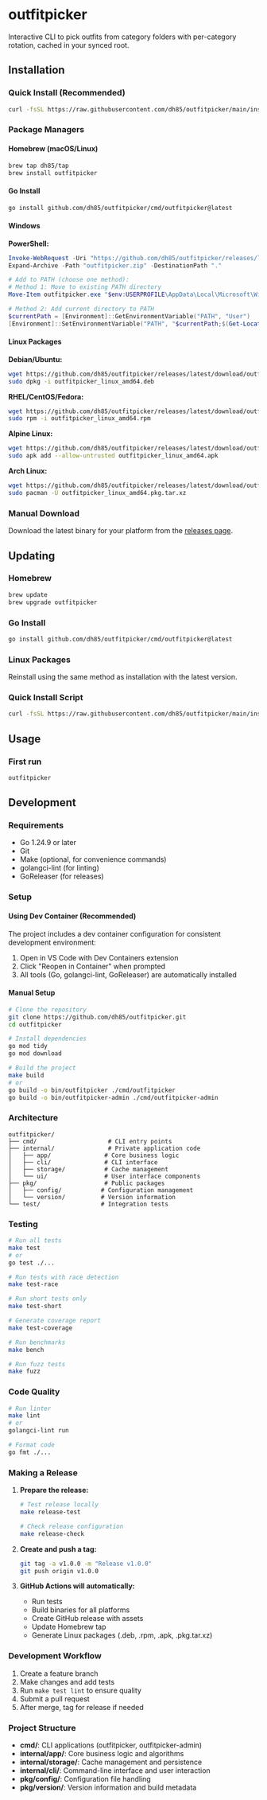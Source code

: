 # outfitpicker

Interactive CLI to pick outfits from category folders with per-category rotation, cached in your synced root.

## Installation

### Quick Install (Recommended)
```bash
curl -fsSL https://raw.githubusercontent.com/dh85/outfitpicker/main/install.sh | bash
```

### Package Managers

#### Homebrew (macOS/Linux)
```bash
brew tap dh85/tap
brew install outfitpicker
```

#### Go Install
```bash
go install github.com/dh85/outfitpicker/cmd/outfitpicker@latest
```

#### Windows

**PowerShell:**
```powershell
Invoke-WebRequest -Uri "https://github.com/dh85/outfitpicker/releases/latest/download/outfitpicker_Windows_x86_64.zip" -OutFile "outfitpicker.zip"
Expand-Archive -Path "outfitpicker.zip" -DestinationPath "."

# Add to PATH (choose one method):
# Method 1: Move to existing PATH directory
Move-Item outfitpicker.exe "$env:USERPROFILE\AppData\Local\Microsoft\WindowsApps\"

# Method 2: Add current directory to PATH
$currentPath = [Environment]::GetEnvironmentVariable("PATH", "User")
[Environment]::SetEnvironmentVariable("PATH", "$currentPath;$(Get-Location)", "User")
```

#### Linux Packages

**Debian/Ubuntu:**
```bash
wget https://github.com/dh85/outfitpicker/releases/latest/download/outfitpicker_linux_amd64.deb
sudo dpkg -i outfitpicker_linux_amd64.deb
```

**RHEL/CentOS/Fedora:**
```bash
wget https://github.com/dh85/outfitpicker/releases/latest/download/outfitpicker_linux_amd64.rpm
sudo rpm -i outfitpicker_linux_amd64.rpm
```

**Alpine Linux:**
```bash
wget https://github.com/dh85/outfitpicker/releases/latest/download/outfitpicker_linux_amd64.apk
sudo apk add --allow-untrusted outfitpicker_linux_amd64.apk
```

**Arch Linux:**
```bash
wget https://github.com/dh85/outfitpicker/releases/latest/download/outfitpicker_linux_amd64.pkg.tar.xz
sudo pacman -U outfitpicker_linux_amd64.pkg.tar.xz
```

### Manual Download
Download the latest binary for your platform from the [releases page](https://github.com/dh85/outfitpicker/releases).

## Updating

### Homebrew
```bash
brew update
brew upgrade outfitpicker
```

### Go Install
```bash
go install github.com/dh85/outfitpicker/cmd/outfitpicker@latest
```

### Linux Packages
Reinstall using the same method as installation with the latest version.

### Quick Install Script
```bash
curl -fsSL https://raw.githubusercontent.com/dh85/outfitpicker/main/install.sh | bash
```

## Usage

### First run

```bash
outfitpicker
```

## Development

### Requirements

- Go 1.24.9 or later
- Git
- Make (optional, for convenience commands)
- golangci-lint (for linting)
- GoReleaser (for releases)

### Setup

#### Using Dev Container (Recommended)
The project includes a dev container configuration for consistent development environment:

1. Open in VS Code with Dev Containers extension
2. Click "Reopen in Container" when prompted
3. All tools (Go, golangci-lint, GoReleaser) are automatically installed

#### Manual Setup
```bash
# Clone the repository
git clone https://github.com/dh85/outfitpicker.git
cd outfitpicker

# Install dependencies
go mod tidy
go mod download

# Build the project
make build
# or
go build -o bin/outfitpicker ./cmd/outfitpicker
go build -o bin/outfitpicker-admin ./cmd/outfitpicker-admin
```

### Architecture

```
outfitpicker/
├── cmd/                    # CLI entry points
├── internal/               # Private application code
│   ├── app/               # Core business logic
│   ├── cli/               # CLI interface
│   ├── storage/           # Cache management
│   └── ui/                # User interface components
├── pkg/                   # Public packages
│   ├── config/           # Configuration management
│   └── version/          # Version information
└── test/                 # Integration tests
```

### Testing

```bash
# Run all tests
make test
# or
go test ./...

# Run tests with race detection
make test-race

# Run short tests only
make test-short

# Generate coverage report
make test-coverage

# Run benchmarks
make bench

# Run fuzz tests
make fuzz
```

### Code Quality

```bash
# Run linter
make lint
# or
golangci-lint run

# Format code
go fmt ./...
```

### Making a Release

1. **Prepare the release:**
   ```bash
   # Test release locally
   make release-test
   
   # Check release configuration
   make release-check
   ```

2. **Create and push a tag:**
   ```bash
   git tag -a v1.0.0 -m "Release v1.0.0"
   git push origin v1.0.0
   ```

3. **GitHub Actions will automatically:**
   - Run tests
   - Build binaries for all platforms
   - Create GitHub release with assets
   - Update Homebrew tap
   - Generate Linux packages (.deb, .rpm, .apk, .pkg.tar.xz)

### Development Workflow

1. Create a feature branch
2. Make changes and add tests
3. Run `make test lint` to ensure quality
4. Submit a pull request
5. After merge, tag for release if needed

### Project Structure

- **cmd/**: CLI applications (outfitpicker, outfitpicker-admin)
- **internal/app/**: Core business logic and algorithms
- **internal/storage/**: Cache management and persistence
- **internal/cli/**: Command-line interface and user interaction
- **pkg/config/**: Configuration file handling
- **pkg/version/**: Version information and build metadata